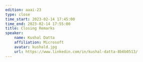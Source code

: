 ```yaml
---
edition: aaai-23
type: close
time_start: 2023-02-14 17:45:00
time_end: 2023-02-14 17:55:00
title: Closing Remarks 
speaker: 
    name: Kushal Datta
    affiliation: Microsoft
    avatar: kushald.jpg
    url: https://www.linkedin.com/in/kushal-datta-8b6b0513/
---
```



